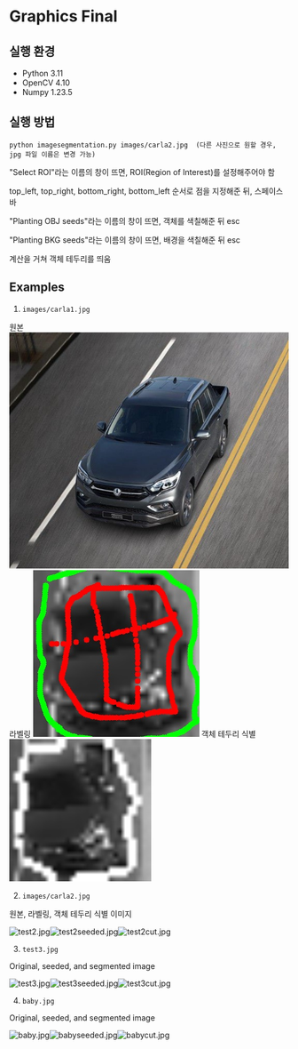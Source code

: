 # Graphics Final

## 실행 환경

- Python 3.11
- OpenCV 4.10
- Numpy 1.23.5

## 실행 방법
``` 
python imagesegmentation.py images/carla2.jpg  (다른 사진으로 원할 경우, jpg 파일 이름은 변경 가능)
```

"Select ROI"라는 이름의 창이 뜨면, ROI(Region of Interest)를 설정해주어야 함

top_left, top_right, bottom_right, bottom_left 순서로 점을 지정해준 뒤, 스페이스바

"Planting OBJ seeds"라는 이름의 창이 뜨면, 객체를 색칠해준 뒤 esc

"Planting BKG seeds"라는 이름의 창이 뜨면, 배경을 색칠해준 뒤 esc

계산을 거쳐 객체 테두리를 띄움

## Examples

1. `images/carla1.jpg` 

원본
![원본](https://github.com/crator99/graphics_final/blob/main/images/carla1.jpg)
라벨링
![라벨링](https://github.com/crator99/graphics_final/blob/main/images/carla1seeded.jpg)
객체 테두리 식별
![객체 테두리 식별](https://github.com/crator99/graphics_final/blob/main/images/carla1cut.jpg)

2. `images/carla2.jpg`

원본, 라벨링, 객체 테두리 식별 이미지

![test2.jpg](images/test2.jpg)![test2seeded.jpg](images/test2seeded.jpg)![test2cut.jpg](images/test2cut.jpg)

3. `test3.jpg`

Original, seeded, and segmented image

![test3.jpg](images/test3.jpg)![test3seeded.jpg](images/test3seeded.jpg)![test3cut.jpg](images/test3cut.jpg)


4. `baby.jpg`

Original, seeded, and segmented image

![baby.jpg](images/baby.jpg)![babyseeded.jpg](images/babyseeded.jpg)![babycut.jpg](images/babycut.jpg)




